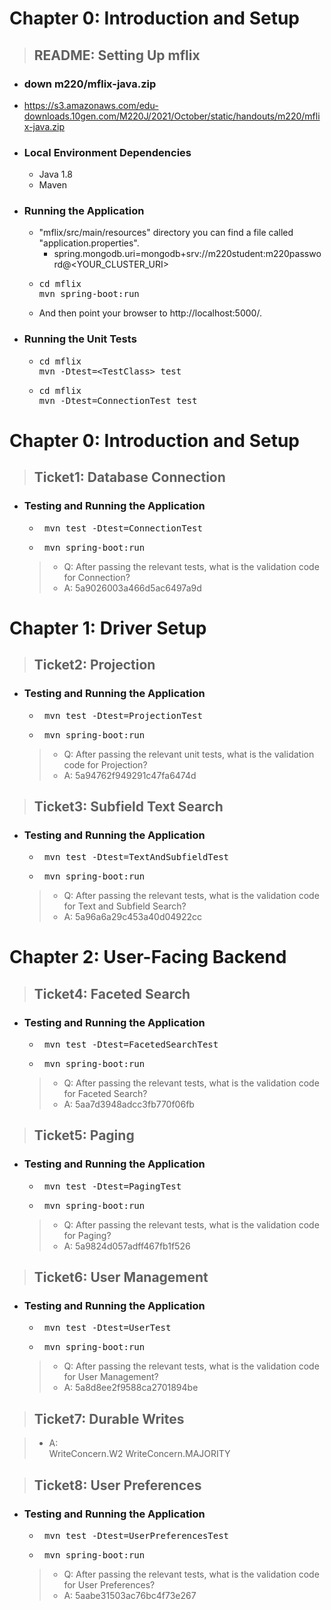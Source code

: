 # Chapter 0: Introduction and Setup

> ## README: Setting Up mflix

* ### down m220/mflix-java.zip
* https://s3.amazonaws.com/edu-downloads.10gen.com/M220J/2021/October/static/handouts/m220/mflix-java.zip
* ### Local Environment Dependencies
    * Java 1.8
    * Maven

* ### Running the Application
    * "mflix/src/main/resources" directory you can find a file called "application.properties".
        * spring.mongodb.uri=mongodb+srv://m220student:m220password@<YOUR_CLUSTER_URI>
    * <pre>cd mflix
      mvn spring-boot:run</pre>
    * And then point your browser to http://localhost:5000/.

* ### Running the Unit Tests
    * <pre>cd mflix
      mvn -Dtest=&lt;TestClass&gt; test</pre>
    * <pre>cd mflix
      mvn -Dtest=ConnectionTest test</pre>

# Chapter 0: Introduction and Setup

> ## Ticket1: Database Connection
* ### Testing and Running the Application 
    * <pre> mvn test -Dtest=ConnectionTest</pre>
    * <pre> mvn spring-boot:run</pre>
    >* Q: After passing the relevant tests, what is the validation code for Connection?
    >* A: 5a9026003a466d5ac6497a9d


# Chapter 1: Driver Setup

> ## Ticket2: Projection
* ### Testing and Running the Application
    * <pre> mvn test -Dtest=ProjectionTest</pre>
    * <pre> mvn spring-boot:run</pre>
    >* Q: After passing the relevant unit tests, what is the validation code for Projection?
    >* A: 5a94762f949291c47fa6474d


> ## Ticket3: Subfield Text Search
* ### Testing and Running the Application
    * <pre> mvn test -Dtest=TextAndSubfieldTest</pre>
    * <pre> mvn spring-boot:run</pre>
  >* Q: After passing the relevant tests, what is the validation code for Text and Subfield Search?
  >* A: 5a96a6a29c453a40d04922cc 


# Chapter 2: User-Facing Backend

> ## Ticket4: Faceted Search
* ### Testing and Running the Application
  * <pre> mvn test -Dtest=FacetedSearchTest</pre>
  * <pre> mvn spring-boot:run</pre>
  >* Q: After passing the relevant tests, what is the validation code for Faceted Search?
  >* A: 5aa7d3948adcc3fb770f06fb 

> ## Ticket5: Paging
* ### Testing and Running the Application
  * <pre> mvn test -Dtest=PagingTest</pre>
  * <pre> mvn spring-boot:run</pre>
  >* Q: After passing the relevant tests, what is the validation code for Paging?
  >* A: 5a9824d057adff467fb1f526

> ## Ticket6: User Management
* ### Testing and Running the Application
  * <pre> mvn test -Dtest=UserTest</pre>
  * <pre> mvn spring-boot:run</pre>
  >* Q: After passing the relevant tests, what is the validation code for User Management?
  >* A: 5a8d8ee2f9588ca2701894be

> ## Ticket7: Durable Writes

  >* A:   
      WriteConcern.W2
      WriteConcern.MAJORITY

> ## Ticket8: User Preferences
* ### Testing and Running the Application
  * <pre> mvn test -Dtest=UserPreferencesTest</pre>
  * <pre> mvn spring-boot:run</pre>
  >* Q: After passing the relevant tests, what is the validation code for User Preferences?
  >* A: 5aabe31503ac76bc4f73e267
